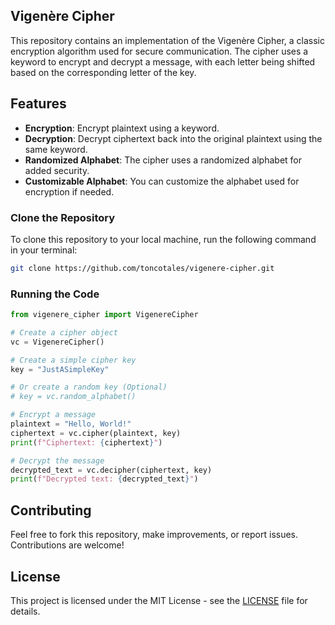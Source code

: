 ## Vigenère Cipher

This repository contains an implementation of the Vigenère Cipher, a classic encryption algorithm used for secure communication. The cipher uses a keyword to encrypt and decrypt a message, with each letter being shifted based on the corresponding letter of the key.

## Features

- **Encryption**: Encrypt plaintext using a keyword.
- **Decryption**: Decrypt ciphertext back into the original plaintext using the same keyword.
- **Randomized Alphabet**: The cipher uses a randomized alphabet for added security.
- **Customizable Alphabet**: You can customize the alphabet used for encryption if needed.

### Clone the Repository

To clone this repository to your local machine, run the following command in your terminal:

```bash
git clone https://github.com/toncotales/vigenere-cipher.git
```

### Running the Code
```python
from vigenere_cipher import VigenereCipher

# Create a cipher object
vc = VigenereCipher()

# Create a simple cipher key
key = "JustASimpleKey"

# Or create a random key (Optional)
# key = vc.random_alphabet()

# Encrypt a message
plaintext = "Hello, World!"
ciphertext = vc.cipher(plaintext, key)
print(f"Ciphertext: {ciphertext}")

# Decrypt the message
decrypted_text = vc.decipher(ciphertext, key)
print(f"Decrypted text: {decrypted_text}")
```

## Contributing
Feel free to fork this repository, make improvements, or report issues. Contributions are welcome!

## License
This project is licensed under the MIT License - see the [LICENSE](LICENSE) file for details.
